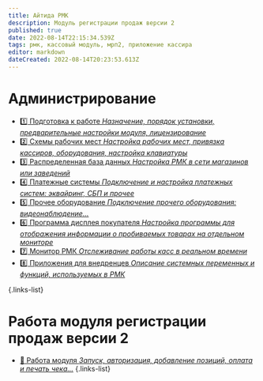 ```yaml
---
title: Айтида РМК
description: Модуль регистрации продаж версии 2
published: true
date: 2022-08-14T22:15:34.539Z
tags: рмк, кассовый модуль, мрп2, приложение кассира
editor: markdown
dateCreated: 2022-08-14T20:23:53.613Z
---
```


# Администрирование

- [:one: Подготовка к работе *Назначение, порядок установки, предварительные настройки модуля, лицензирование*](/rmk/start)
- [:two: Схемы рабочих мест *Настройка рабочих мест, привязка кассиров, оборудования, настройка клавиатуры*](/rmk/scheme)
- [:three: Распределенная база данных *Настройка РМК в сети магазинов или заведений*](/rmk/exchange)
- [:four: Платежные системы *Подключение и настройка платежных систем: эквайринг, СБП и прочее*](/rmk/paysystem)
- [:five: Прочее оборудование *Подключение прочего оборудования: видеонаблюдение...*](/rmk/otherequipment)
- [:six: Программа дисплея покупателя *Настройка программы для отображения информации о пробиваемых товарах на отдельном мониторе*](/rmk/display)
- [:seven: Монитор РМК *Отслеживание работы касс в реальном времени*](/rmk/monitor)
- [:eight: Приложения для внедренцев *Описание системных переменных и функций, используемых в РМК*](/rmk/variables)

{.links-list}

# Работа модуля регистрации продаж версии 2
- [:rocket: Работа модуля *Запуск, авторизация, добавление позиций, оплата и печать чека...*](/rmk/working)
{.links-list}
